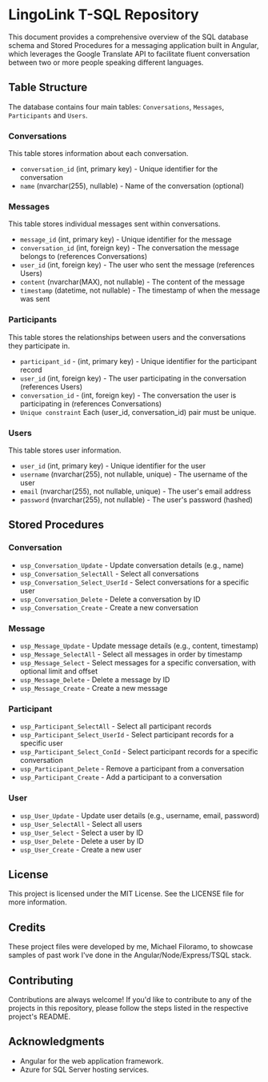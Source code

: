 # LingoLink T-SQL Repository
This document provides a comprehensive overview of the SQL database schema and Stored Procedures for a messaging application built in Angular, which leverages the Google Translate API to facilitate fluent conversation between two or more people speaking different languages.

## Table Structure
The database contains four main tables: `Conversations`, `Messages`, `Participants` and `Users`.

### Conversations
This table stores information about each conversation.

- `conversation_id` (int, primary key) - Unique identifier for the conversation
- `name` (nvarchar(255), nullable) - Name of the conversation (optional)

### Messages
This table stores individual messages sent within conversations.

- `message_id` (int, primary key) - Unique identifier for the message
- `conversation_id` (int, foreign key) - The conversation the message belongs to (references Conversations)
- `user_id` (int, foreign key) - The user who sent the message (references Users)
- `content` (nvarchar(MAX), not nullable) - The content of the message
- `timestamp` (datetime, not nullable) - The timestamp of when the message was sent

### Participants
This table stores the relationships between users and the conversations they participate in.

- `participant_id` - (int, primary key) - Unique identifier for the participant record
- `user_id` (int, foreign key) - The user participating in the conversation (references Users)
- `conversation_id` - (int, foreign key) - The conversation the user is participating in (references Conversations)
- `Unique constraint` Each (user_id, conversation_id) pair must be unique.

### Users
This table stores user information.

- `user_id` (int, primary key) - Unique identifier for the user
- `username` (nvarchar(255), not nullable, unique) - The username of the user
- `email` (nvarchar(255), not nullable, unique) - The user's email address
- `password` (nvarchar(255), not nullable) - The user's password (hashed)

## Stored Procedures
### Conversation
- `usp_Conversation_Update` - Update conversation details (e.g., name)
- `usp_Conversation_SelectAll` - Select all conversations
- `usp_Conversation_Select_UserId` - Select conversations for a specific user
- `usp_Conversation_Delete` - Delete a conversation by ID
- `usp_Conversation_Create` - Create a new conversation

### Message
- `usp_Message_Update` - Update message details (e.g., content, timestamp)
- `usp_Message_SelectAll` - Select all messages in order by timestamp
- `usp_Message_Select` - Select messages for a specific conversation, with optional limit and offset
- `usp_Message_Delete` - Delete a message by ID
- `usp_Message_Create` - Create a new message

### Participant
- `usp_Participant_SelectAll` - Select all participant records
- `usp_Participant_Select_UserId` - Select participant records for a specific user
- `usp_Participant_Select_ConId` - Select participant records for a specific conversation
- `usp_Participant_Delete` - Remove a participant from a conversation
- `usp_Participant_Create` - Add a participant to a conversation

### User
- `usp_User_Update` - Update user details (e.g., username, email, password)
- `usp_User_SelectAll` - Select all users
- `usp_User_Select` - Select a user by ID
- `usp_User_Delete` - Delete a user by ID
- `usp_User_Create` - Create a new user

## License
This project is licensed under the MIT License. See the LICENSE file for more information.

## Credits
These project files were developed by me, Michael Filoramo, to showcase samples of past work I've done in the Angular/Node/Express/TSQL stack.

## Contributing
Contributions are always welcome! If you'd like to contribute to any of the projects in this repository, please follow the steps listed in the respective project's README.

## Acknowledgments
- Angular for the web application framework.
- Azure for SQL Server hosting services.
